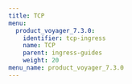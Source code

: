 ```yaml
---
title: TCP
menu:
  product_voyager_7.3.0:
    identifier: tcp-ingress
    name: TCP
    parent: ingress-guides
    weight: 20
menu_name: product_voyager_7.3.0
---
```


